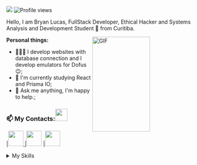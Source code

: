 
![](https://visitor-badge.glitch.me/badge?page_id=Blejxe.Blejxe) 
![Profile views](https://gpvc.arturio.dev/Blejxe?v=3)

Hello, I am Bryan Lucas, FullStack Developer, Ethical Hacker and Systems Analysis and Development Student 🚀 from Curitiba.

<img align="right" img width="55%" alt="GIF" src="https://raw.githubusercontent.com/onimur/.github/master/.resources/git-header.svg" height="250" />
  
**Personal things:**

- 👨🏽‍💻 I develop websites with database connection and I develop emulators for Dofus :wink:;
- 🌱 I'm currently studying React and Prisma IO;
- 💬 Ask me anything, I'm happy to help.;

 ### 📫 My Contacts:<img src="Assets/handshake.gif" height="32px">
 
</a>|<a href="https://www.linkedin.com/in/bljexe/"><img src="https://cdn1.iconfinder.com/data/icons/logotypes/32/square-linkedin-256.png" width="40"> </a>|<a href="https://instagram.com/blj.exe"><img src="https://cdn2.iconfinder.com/data/icons/social-media-2285/512/1_Instagram_colored_svg_1-256.png" width="40"></a>
</a>|<a href="https://wa.me/5541984835936?text=Ol%C3%A1%2C+quero+conhecer+seus+trabalhos%21"><img src="https://cdn3.iconfinder.com/data/icons/2018-social-media-logotypes/1000/2018_social_media_popular_app_logo-whatsapp-256.png" width="40"></a>
<details>
<summary>My Skills</summary>

> Tools, languages ​​and other things I like to work with.
<p>
  <img alt="Javascript" src="https://img.shields.io/badge/-Javascript-ffd500?style=for-the-badge&logo=javascript&logoColor=white" />
  <img alt="Bootstrap" src="https://img.shields.io/badge/-Bootstrap-563d7c?style=for-the-badge&logo=bootstrap&logoColor=white" />
  <img alt="Git" src="https://img.shields.io/badge/git-00000F?style=for-the-badge&logo=git&logoColor=red" />
  <img alt="Svn Subversion" src="https://img.shields.io/badge/svn-00000F?style=for-the-badge&logo=subversion&logoColor=green" />
  <img alt="C#" src="https://img.shields.io/badge/C_Sharp-9119b3?style=for-the-badge&logo=csharp&logoColor=white" />
  <img alt="PHP" src="https://img.shields.io/badge/PHP-777BB4?style=for-the-badge&logo=php&logoColor=white" />
  <img alt="MySQL" src="https://img.shields.io/badge/MySQL-00000F?style=for-the-badge&logo=mysql&logoColor=white" />
  <img alt="Linux" src="https://img.shields.io/badge/linux-00000F?style=for-the-badge&logo=linux&logoColor=white" />
  <img alt="Mac" src="https://img.shields.io/badge/Mac-45255ff?style=for-the-badge&logo=apple&logoColor=white" />
  <img alt="Docker" src="https://img.shields.io/badge/Docker-00000F?style=for-the-badge&logo=docker&logoColor=blue" />
  
  
</p>
</details>

